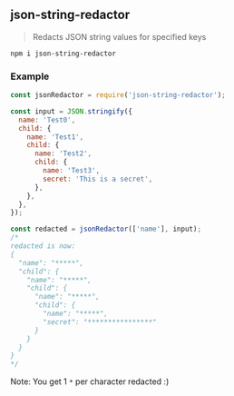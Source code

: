## json-string-redactor

> Redacts JSON string values for specified keys 

```
npm i json-string-redactor
```

### Example
```javascript
const jsonRedactor = require('json-string-redactor');

const input = JSON.stringify({
  name: 'Test0',
  child: {
    name: 'Test1',
    child: {
      name: 'Test2',
      child: {
        name: 'Test3',
        secret: 'This is a secret',
      },
    },
  },
});

const redacted = jsonRedactor(['name'], input);
/*
redacted is now: 
{
  "name": "*****",
  "child": {
    "name": "*****",
    "child": {
      "name": "*****",
      "child": {
        "name": "*****",
        "secret": "****************"
      }
    }
  }
}
*/
```
Note: You get 1 `*` per character redacted :)
